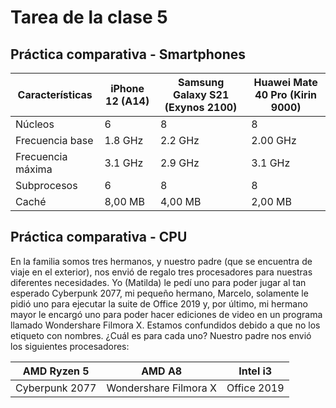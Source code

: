 # Tarea de la clase 5

## Práctica comparativa - Smartphones

Características  | iPhone 12 (A14)| Samsung Galaxy S21 (Exynos 2100) | Huawei Mate 40 Pro (Kirin 9000)
------------- | ------------- | ------------- | -------------
Núcleos  | 6 | 8 | 8
Frecuencia base  | 1.8 GHz  | 2.2 GHz | 2.00 GHz
Frecuencia máxima | 3.1 GHz | 2.9 GHz | 3.1 GHz
Subprocesos  | 6  | 8 | 8
Caché  | 8,00 MB | 4,00 MB | 2,00 MB

## Práctica comparativa - CPU

En la familia somos tres hermanos, y nuestro padre (que se encuentra de viaje en el exterior), nos envió de regalo tres procesadores para nuestras diferentes necesidades. Yo (Matilda) le pedí uno para poder jugar al tan esperado Cyberpunk 2077, mi pequeño hermano, Marcelo, solamente le pidió uno para ejecutar la suite de Office 2019 y, por último, mi hermano mayor le encargó uno para poder hacer ediciones de video en un programa llamado Wondershare Filmora X.
Estamos confundidos debido a que no los etiqueto con nombres.
¿Cuál es para cada uno? Nuestro padre nos envió los siguientes procesadores:

AMD Ryzen 5 | AMD A8 | Intel i3
------------- | ------------- | -------------
Cyberpunk 2077 | Wondershare Filmora X | Office 2019